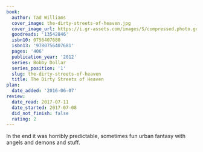 ```yaml
---
book:
  author: Tad Williams
  cover_image: the-dirty-streets-of-heaven.jpg
  cover_image_url: https://i.gr-assets.com/images/S/compressed.photo.goodreads.com/books/1340238037l/13542846._SX98_.jpg
  goodreads: '13542846'
  isbn10: 0756407680
  isbn13: '9780756407681'
  pages: '406'
  publication_year: '2012'
  series: Bobby Dollar
  series_position: '1'
  slug: the-dirty-streets-of-heaven
  title: The Dirty Streets of Heaven
plan:
  date_added: '2016-06-07'
review:
  date_read: 2017-07-11
  date_started: 2017-07-08
  did_not_finish: false
  rating: 2
---
```


In the end it was horribly predictable, sometimes fun urban fantasy with angels and demons and stuff.
